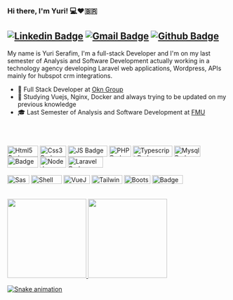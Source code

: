### Hi there, I'm Yuri! 💻❤️🇧🇷

## [![Linkedin Badge](https://img.shields.io/badge/LinkedIn-0077B5?style=for-the-badge&logo=linkedin&logoColor=white)](https://www.linkedin.com/in/yuri-serafim/) [![Gmail Badge](https://img.shields.io/badge/Gmail-D14836?style=for-the-badge&logo=gmail&logoColor=white)](mailto:yuridefranca@gmail.com) [![Github Badge](https://img.shields.io/badge/GitHub-100000?style=for-the-badge&logo=github&logoColor=white)](https://github.com/yuridefranca)


My name is Yuri Serafim, I'm a full-stack Developer and I'm on my last semester of Analysis and Software Development actually working in a technology agency developing Laravel web applications, Wordpress, APIs mainly for hubspot crm integrations.  <br>

- 💼 Full Stack Developer at [Okn Group](https://www.okngroup.com.br/)
- 📖 Studying Vuejs, Nginx, Docker and always trying to be updated on my previous knowledge
- 🎓 Last Semester of Analysis and Software Development at [FMU](https://portal.fmu.br/)

<br><br>
<div style="display: inline_block">
	<img align="center" alt="Html5 Badge" height="25" width="70" src="https://img.shields.io/badge/HTML5-E34F26?style=for-the-badge&logo=html5&logoColor=white">
	<img align="center" alt="Css3 Badge" height="25" width="60" src="https://img.shields.io/badge/CSS3-1572B6?style=for-the-badge&logo=css3&logoColor=white">
	<img align="center" alt="JS Badge" height="25" width="90" src="https://img.shields.io/badge/JavaScript-323330?style=for-the-badge&logo=javascript&logoColor=F7DF1E">
	<img align="center" alt="PHP Badge" height="25" width="50" src="https://img.shields.io/badge/PHP-777BB4?style=for-the-badge&logo=php&logoColor=white">
	<img align="center" alt="Typescript Badge" height="25" width="90" src="https://img.shields.io/badge/TypeScript-007ACC?style=for-the-badge&logo=typescript&logoColor=white">
	<img align="center" alt="Mysql Badge" height="25" width="60" src="https://img.shields.io/badge/MySQL-00000F?style=for-the-badge&logo=mysql&logoColor=white">
	<img align="center" alt="Badge" height="25" width="70" src="https://img.shields.io/badge/jQuery-0769AD?style=for-the-badge&logo=jquery&logoColor=white">
	<img align="center" alt="NodeJs Badge" height="25" width="60" src="https://img.shields.io/badge/Node.js-43853D?style=for-the-badge&logo=node.js&logoColor=white">
	<img align="center" alt="Laravel Badge" height="25" width="80" src="https://img.shields.io/badge/Laravel-FF2D20?style=for-the-badge&logo=laravel&logoColor=white">
	<br><br>
	<img align="center" alt="Sass Badge" height="20" width="50" src="https://img.shields.io/badge/Sass-CC6699?style=for-the-badge&logo=sass&logoColor=white">
	<img align="center" alt="Shell Badge" height="20" width="70" src="https://img.shields.io/badge/Shell_Script-121011?style=for-the-badge&logo=gnu-bash&logoColor=white">
	<img align="center" alt="VueJs Badge" height="20" width="60" src="https://img.shields.io/badge/Vue.js-35495E?style=for-the-badge&logo=vue.js&logoColor=4FC08">
	<img align="center" alt="Tailwind Badge" height="20" width="70" src="https://img.shields.io/badge/Tailwind_CSS-38B2AC?style=for-the-badge&logo=tailwind-css&logoColor=white">
	<img align="center" alt="Bootstrap Badge" height="20" width="60" src="https://img.shields.io/badge/Bootstrap-563D7C?style=for-the-badge&logo=bootstrap&logoColor=white">
	<img align="center" alt="Badge" height="20" width="70" src="https://img.shields.io/badge/Heroku-430098?style=for-the-badge&logo=heroku&logoColor=white">
</div>
<br><br>

<div>
	<a href="https://github.com/yuridefranca">
  	<img height="180em" src="https://github-readme-stats.vercel.app/api/top-langs/?username=yuridefranca&layout=compact&langs_count=16&theme=dracula"/>
	<img height="180" src="https://github-readme-stats.vercel.app/api?username=yuridefranca&show_icons=true&theme=dracula">
	
</div>

![Snake animation](https://github.com/yuridefranca/yuridefranca/blob/output/github-contribution-grid-snake.svg)








